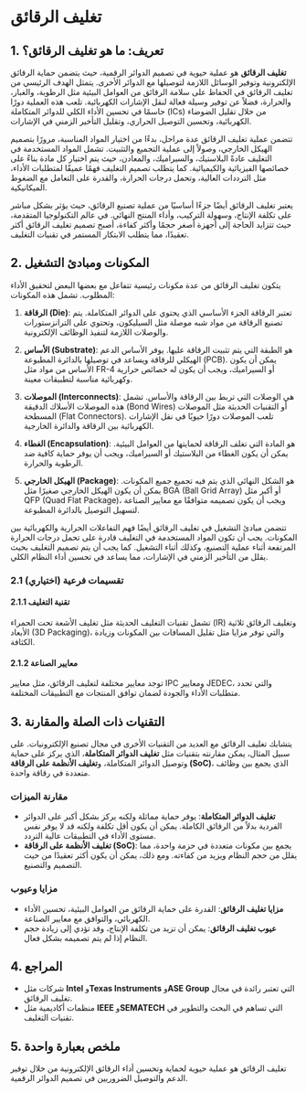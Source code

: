 # تغليف الرقائق

## 1. تعريف: ما هو **تغليف الرقائق**؟
**تغليف الرقائق** هو عملية حيوية في تصميم الدوائر الرقمية، حيث يتضمن حماية الرقائق الإلكترونية وتوفير الوسائل اللازمة لتوصيلها مع الدوائر الأخرى. يتمثل الهدف الرئيسي من تغليف الرقائق في الحفاظ على سلامة الرقائق من العوامل البيئية مثل الرطوبة، والغبار، والحرارة، فضلاً عن توفير وسيلة فعالة لنقل الإشارات الكهربائية. تلعب هذه العملية دورًا حاسمًا في تحسين الأداء الكلي للدوائر المتكاملة (ICs) من خلال تقليل الضوضاء الكهربائية، وتحسين التوصيل الحراري، وتقليل التأخير الزمني في الإشارات.

تتضمن عملية تغليف الرقائق عدة مراحل، بدءًا من اختيار المواد المناسبة، مرورًا بتصميم الهيكل الخارجي، وصولاً إلى عملية التجميع والتثبيت. تشمل المواد المستخدمة في التغليف عادةً البلاستيك، والسيراميك، والمعادن، حيث يتم اختيار كل مادة بناءً على خصائصها الفيزيائية والكيميائية. كما يتطلب تصميم التغليف فهمًا عميقًا لمتطلبات الأداء، مثل الترددات العالية، وتحمل درجات الحرارة، والقدرة على التعامل مع الضغوط الميكانيكية.

يعتبر تغليف الرقائق أيضًا جزءًا أساسيًا من عملية تصنيع الرقائق، حيث يؤثر بشكل مباشر على تكلفة الإنتاج، وسهولة التركيب، وأداء المنتج النهائي. في عالم التكنولوجيا المتقدمة، حيث تتزايد الحاجة إلى أجهزة أصغر حجمًا وأكثر كفاءة، أصبح تصميم تغليف الرقائق أكثر تعقيدًا، مما يتطلب الابتكار المستمر في تقنيات التغليف.

## 2. المكونات ومبادئ التشغيل
يتكون تغليف الرقائق من عدة مكونات رئيسية تتفاعل مع بعضها البعض لتحقيق الأداء المطلوب. تشمل هذه المكونات:

1. **الرقاقة (Die)**: تعتبر الرقاقة الجزء الأساسي الذي يحتوي على الدوائر المتكاملة. يتم تصنيع الرقاقة من مواد شبه موصلة مثل السيليكون، وتحتوي على الترانزستورات والوصلات اللازمة لتنفيذ الوظائف الإلكترونية.

2. **الأساس (Substrate)**: هو الطبقة التي يتم تثبيت الرقاقة عليها. يوفر الأساس الدعم الهيكلي للرقاقة ويساعد في توصيلها بالدائرة المطبوعة (PCB). يمكن أن يكون الأساس من مواد مثل FR-4 أو السيراميك، ويجب أن يكون له خصائص حرارية وكهربائية مناسبة لتطبيقات معينة.

3. **الموصلات (Interconnects)**: هي الوصلات التي تربط بين الرقاقة والأساس. تشمل هذه الموصلات الأسلاك الدقيقة (Bond Wires) أو التقنيات الحديثة مثل الموصلات المسطحة (Flat Connectors). تلعب الموصلات دورًا حيويًا في نقل الإشارات الكهربائية بين الرقاقة والدائرة الخارجية.

4. **الغطاء (Encapsulation)**: هو المادة التي تغلف الرقاقة لحمايتها من العوامل البيئية. يمكن أن يكون الغطاء من البلاستيك أو السيراميك، ويجب أن يوفر حماية كافية ضد الرطوبة والحرارة.

5. **الهيكل الخارجي (Package)**: هو الشكل النهائي الذي يتم فيه تجميع جميع المكونات. يمكن أن يكون الهيكل الخارجي صغيرًا مثل BGA (Ball Grid Array) أو أكبر مثل QFP (Quad Flat Package)، ويجب أن يكون تصميمه متوافقًا مع معايير الصناعة لتسهيل التوصيل بالدائرة المطبوعة.

تتضمن مبادئ التشغيل في تغليف الرقائق أيضًا فهم التفاعلات الحرارية والكهربائية بين المكونات. يجب أن تكون المواد المستخدمة في التغليف قادرة على تحمل درجات الحرارة المرتفعة أثناء عملية التصنيع، وكذلك أثناء التشغيل. كما يجب أن يتم تصميم التغليف بحيث يقلل من التأخير الزمني في الإشارات، مما يساعد في تحسين أداء النظام الكلي.

### 2.1 (اختياري) تقسيمات فرعية
#### 2.1.1 تقنية التغليف
تشمل تقنيات التغليف الحديثة مثل تغليف الأشعة تحت الحمراء (IR) وتغليف الرقائق ثلاثية الأبعاد (3D Packaging)، والتي توفر مزايا مثل تقليل المسافات بين المكونات وزيادة الكثافة.

#### 2.1.2 معايير الصناعة
توجد معايير مختلفة لتغليف الرقائق، مثل معايير IPC ومعايير JEDEC، والتي تحدد متطلبات الأداء والجودة لضمان توافق المنتجات مع التطبيقات المختلفة.

## 3. التقنيات ذات الصلة والمقارنة
يتشابك تغليف الرقائق مع العديد من التقنيات الأخرى في مجال تصنيع الإلكترونيات. على سبيل المثال، يمكن مقارنته بتقنيات مثل **تغليف الدوائر المتكاملة**، الذي يركز على حماية وتوصيل الدوائر المتكاملة، و**تغليف الأنظمة على الرقاقة (SoC)**، الذي يجمع بين وظائف متعددة في رقاقة واحدة.

### مقارنة الميزات
- **تغليف الدوائر المتكاملة**: يوفر حماية مماثلة ولكنه يركز بشكل أكبر على الدوائر الفردية بدلاً من الرقائق الكاملة. يمكن أن يكون أقل تكلفة ولكنه قد لا يوفر نفس مستوى الأداء في التطبيقات عالية التردد.
- **تغليف الأنظمة على الرقاقة (SoC)**: يجمع بين مكونات متعددة في حزمة واحدة، مما يقلل من حجم النظام ويزيد من كفاءته. ومع ذلك، يمكن أن يكون أكثر تعقيدًا من حيث التصميم والتصنيع.

### مزايا وعيوب
- **مزايا تغليف الرقائق**: القدرة على حماية الرقائق من العوامل البيئية، تحسين الأداء الكهربائي، والتوافق مع معايير الصناعة.
- **عيوب تغليف الرقائق**: يمكن أن تزيد من تكلفة الإنتاج، وقد تؤدي إلى زيادة حجم النظام إذا لم يتم تصميمه بشكل فعال.

## 4. المراجع
- شركات مثل **Intel** و**Texas Instruments** و**ASE Group** التي تعتبر رائدة في مجال تغليف الرقائق.
- منظمات أكاديمية مثل **IEEE** و**SEMATECH** التي تساهم في البحث والتطوير في تقنيات التغليف.

## 5. ملخص بعبارة واحدة
تغليف الرقائق هو عملية حيوية لحماية وتحسين أداء الرقائق الإلكترونية من خلال توفير الدعم والتوصيل الضروريين في تصميم الدوائر الرقمية.